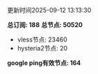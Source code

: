 更新时间2025-09-12 13:13:30

**总订阅: 188**
**总节点: 50520**
- vless节点: 23460
- hysteria2节点: 20

**google ping有效节点: 164**

